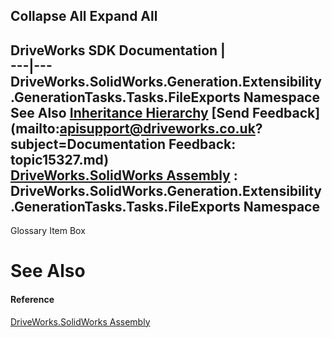 Collapse All Expand All  
---  
DriveWorks SDK Documentation  |   
---|---  
DriveWorks.SolidWorks.Generation.Extensibility.GenerationTasks.Tasks.FileExports Namespace   
See Also [Inheritance Hierarchy](topic15328.md) [Send Feedback](mailto:apisupport@driveworks.co.uk?subject=Documentation Feedback: topic15327.md)  
[DriveWorks.SolidWorks Assembly](topic13342.md) : DriveWorks.SolidWorks.Generation.Extensibility.GenerationTasks.Tasks.FileExports Namespace  
---  
  
Glossary Item Box

# See Also

#### Reference

[DriveWorks.SolidWorks Assembly](topic13342.md)


